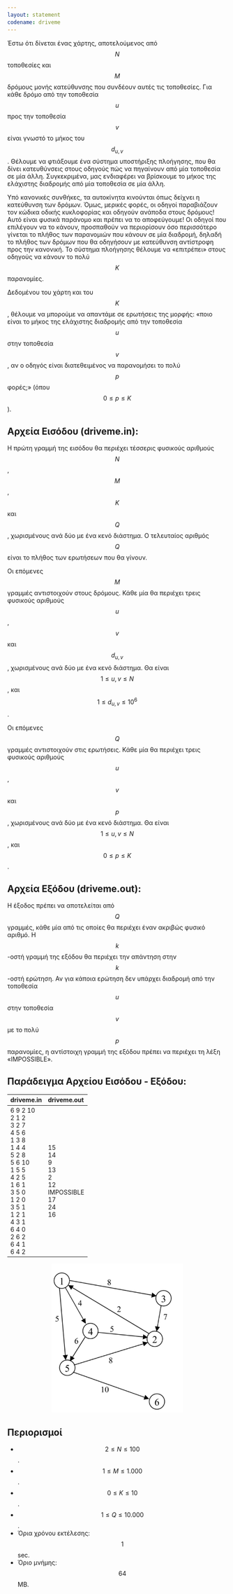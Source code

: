 ```yaml
---
layout: statement
codename: driveme
---
```


Έστω ότι δίνεται ένας χάρτης, αποτελούμενος από $$N$$ τοποθεσίες και $$M$$ δρόμους μονής κατεύθυνσης που συνδέουν αυτές τις τοποθεσίες. Για κάθε δρόμο από την τοποθεσία $$u$$ προς την τοποθεσία $$v$$ είναι γνωστό το μήκος του $$d_{u,v}$$. Θέλουμε να φτιάξουμε ένα σύστημα υποστήριξης πλοήγησης, που θα δίνει κατευθύνσεις
στους οδηγούς πώς να πηγαίνουν από μία τοποθεσία σε μία άλλη. Συγκεκριμένα, μας ενδιαφέρει να βρίσκουμε το μήκος της ελάχιστης διαδρομής από μία τοποθεσία σε μία άλλη.

Υπό κανονικές συνθήκες, τα αυτοκίνητα κινούνται όπως δείχνει η κατεύθυνση των δρόμων. Όμως, μερικές φορές, οι οδηγοί παραβιάζουν τον κώδικα οδικής κυκλοφορίας και οδηγούν ανάποδα στους δρόμους! Αυτό είναι φυσικά παράνομο και πρέπει να το αποφεύγουμε! Οι οδηγοί που επιλέγουν να το κάνουν, προσπαθούν να περιορίσουν όσο περισσότερο γίνεται το πλήθος των παρανομιών που κάνουν σε μία διαδρομή, δηλαδή το πλήθος των δρόμων που θα οδηγήσουν με κατεύθυνση αντίστροφη προς την κανονική. Το σύστημα πλοήγησης θέλουμε να «επιτρέπει» στους οδηγούς να κάνουν το πολύ $$K$$ παρανομίες.

Δεδομένου του χάρτη και του $$K$$, θέλουμε να μπορούμε να απαντάμε σε ερωτήσεις της μορφής: «ποιο είναι το μήκος της ελάχιστης διαδρομής από την τοποθεσία $$u$$ στην τοποθεσία $$v$$, αν ο οδηγός είναι διατεθειμένος να παρανομήσει το πολύ $$p$$ φορές;» (όπου $$0 \leq p \leq K$$).

## Αρχεία Εισόδου (driveme.in):

Η πρώτη γραμμή της εισόδου θα περιέχει τέσσερις φυσικούς αριθμούς $$N$$, $$M$$, $$K$$ και $$Q$$, χωρισμένους ανά δύο με ένα κενό διάστημα. Ο τελευταίος αριθμός $$Q$$ είναι το πλήθος των ερωτήσεων που θα γίνουν. 

Οι επόμενες $$M$$ γραμμές αντιστοιχούν στους δρόμους. Κάθε μία θα περιέχει τρεις φυσικούς αριθμούς $$u$$, $$v$$
και $$d_{u,v}$$, χωρισμένους ανά δύο με ένα κενό διάστημα. Θα είναι $$1 \leq u, v \leq N$$, και $$1 \leq d_{u,v} \leq 10^6$$.

Οι επόμενες $$Q$$ γραμμές αντιστοιχούν στις ερωτήσεις. Κάθε μία θα περιέχει τρεις φυσικούς αριθμούς $$u$$, $$v$$ και $$p$$, χωρισμένους ανά δύο με ένα κενό διάστημα. Θα είναι $$1 \leq u, v \leq N$$, και $$0 \leq p \leq K$$.

## Αρχεία Εξόδου (driveme.out):

Η έξοδος πρέπει να αποτελείται από $$Q$$ γραμμές, κάθε μία από τις οποίες θα περιέχει έναν ακριβώς φυσικό αριθμό. Η $$k$$-οστή γραμμή της εξόδου θα περιέχει την απάντηση στην $$k$$-οστή ερώτηση. Αν για κάποια ερώτηση δεν υπάρχει διαδρομή από την τοποθεσία $$u$$ στην τοποθεσία $$v$$ με το πολύ $$p$$ παρανομίες, η αντίστοιχη γραμμή της εξόδου πρέπει να περιέχει τη λέξη «IMPOSSIBLE».

## Παράδειγμα Αρχείου Εισόδου - Εξόδου:

| **driveme.in**      | **driveme.out** |
| :--- | :--- |
| 6 9 2 10<br>2 1 2<br>3 2 7<br>4 5 6<br>1 3 8<br>1 4 4<br>5 2 8<br>5 6 10<br>1 5 5<br>4 2 5<br>1 6 1<br>3 5 0<br>1 2 0<br>3 5 1<br>1 2 1<br>4 3 1<br>6 4 0<br>2 6 2<br>6 4 1<br>6 4 2 | 15<br>14<br>9<br>13<br>2<br>12<br>IMPOSSIBLE<br>17<br>24<br>16 |

<center>
<img alt="Ο γράφος του παραδείγματος" src="/assets/26-pdp-camp-s-driveme-statement.png" width="300px">
</center>

## Περιορισμοί

 - $$2 \leq N \leq 100$$.
 - $$1 \leq M \leq 1.000$$.
 - $$0 \leq K \leq 10$$.
 - $$1 \leq Q \leq 10.000$$.
 - Όρια χρόνου εκτέλεσης: $$1$$ sec.
 - Όριο μνήμης: $$64$$ MB.
